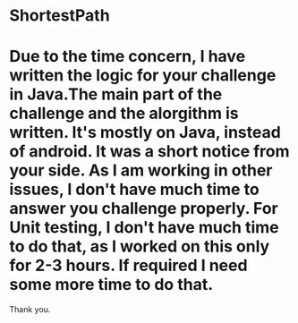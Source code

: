 # ShortestPath

# Due to the time concern, I have written the logic for your challenge in Java.The main part of the challenge and the alorgithm is written. It's mostly on Java, instead of android. It was a short notice from your side. As I am working in other issues, I don't have much time to answer you challenge properly. For Unit testing, I don't have much time to do that, as I worked on this only for 2-3 hours. If required I need some more time to do that. 

Thank you.
